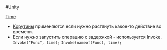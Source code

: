 #Unity

[Time](1.%20Languages/UNITY/_БИБЛИОТЕКИ/Time.md)

- [Корутины](1.%20Languages/UNITY/4.%20ВРЕМЯ%20И%20АССИНХРОННОСТЬ/Корутины.md) применяются если нужно растянуть какое-то действие во времени.
- Если нужно запустить операцию с задержкой - используется Invoke. 
	`Invoke("Func", time);`
	`Invoke(nameof(Func), time);`